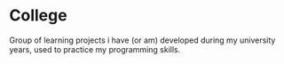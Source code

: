 # College
Group of learning projects i have (or am) developed during my university years, used to practice my programming skills.
